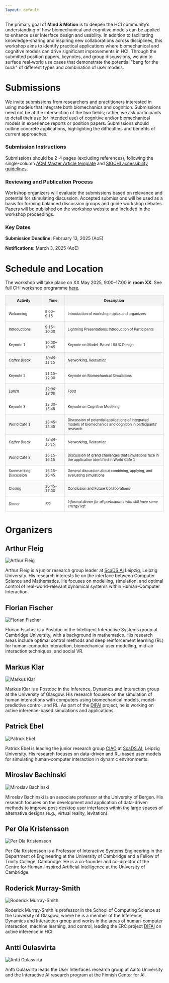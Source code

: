 ```yaml
---
layout: default
---
```


The primary goal of **Mind & Motion** is to deepen the HCI community’s understanding of how biomechanical and cognitive models can be applied to enhance user interface design and usability. In addition to facilitating knowledge-sharing and inspiring new collaborations across disciplines, this workshop aims to identify practical applications where biomechanical and cognitive models can drive significant improvements in HCI.
Through the submitted position papers, keynotes, and group discussions, we aim to surface real-world use cases that demonstrate the potential "bang for the buck" of different types and combination of user models.

# Submissions

We invite submissions from researchers and practitioners interested in using models that integrate both biomechanics and cognition. Submissions need not be at the intersection of the two fields; rather, we ask participants to detail their use (or intended use) of cognitive and/or biomechanical models in experience reports or position papers. Submissions should outline concrete applications, highlighting the difficulties and benefits of current approaches.


### Submission Instructions

Submissions should be 2-4 pages (excluding references), following the single-column [ACM Master Article template](https://www.acm.org/publications/proceedings-template) and [SIGCHI accessibility guidelines](https://sigchi.org/resources/guides-for-authors/accessibility/).

### Reviewing and Publication Process

Workshop organizers will evaluate the submissions based on relevance and potential for stimulating discussion. Accepted submissions will be used as a basis for forming balanced discussion groups and guide workshop debates. Papers will be published on the workshop website and included in the workshop proceedings.

### Key Dates

**Submission Deadline:** February 13, 2025 (AoE)

**Notifications:** March 3, 2025 (AoE)

# Schedule and Location
The workshop will take place on XX May 2025, 9:00–17:00 in **room XX**. See full CHI workshop programme [here](https://chi2025.acm.org/for-authors/workshops/).


<style>
  table {
    width: 100%;
    border-collapse: collapse;
    font-size: 0.8em; /* Reduces font size slightly */
  }

  th, td {
    padding: 10px;
    border: 1px solid #ddd;
  }

  th {
    background-color: #f2f2f2;
  }

  tbody tr:nth-child(even) {
    background-color: #f9f9f9; /* Light gray background for even rows */
  }

  tbody tr:nth-child(odd) {
    background-color: #ffffff; /* White background for odd rows */
  }

  .break {
    font-style: italic; /* Italicizes break rows */
  }
</style>

<table>
  <thead>
    <tr>
      <th>Activity</th>
      <th>Time</th>
      <th>Description</th>
    </tr>
  </thead>
  <tbody>
    <tr>
      <td>Welcoming </td>
      <td>9:00–9:15 </td>
      <td>Introduction of workshop topics and organizers</td>
    </tr>
    <tr>
      <td>Introductions</td>
      <td>9:15–10:00</td>
      <td>Lightning Presentations: Introduction of Participants</td>
    </tr>
    <tr>
      <td>Keynote 1</td>
      <td>10:00–10:45</td>
      <td>Keynote on Model-Based UI/UX Design</td>
    </tr>
    <tr class="break">
      <td>Coffee Break</td>
      <td>10:45–11:15</td>
      <td>Networking, Relaxation</td>
    </tr>
    <tr>
      <td>Keynote 2</td>
      <td>11:15–12:00</td>
      <td>Keynote on Biomechanical Simulations</td>
    </tr>
    <tr class="break">
      <td>Lunch</td>
      <td>12:00–13:00</td>
      <td>Food</td>
    </tr>
    <tr>
      <td>Keynote 3</td>
      <td>13:00–13:45</td>
      <td>Keynote on Cognitive Modeling</td>
    </tr>
    <tr>
      <td>World Café 1</td>
      <td>13:45–14:45</td>
      <td>Discussion of potential applications of integrated models of biomechanics and cognition in participants' research</td>
    </tr>
    <tr class="break">
      <td>Coffee Break</td>
      <td>14:45–15:15</td>
      <td>Networking, Relaxation</td>
    </tr>
    <tr>
      <td>World Café 2</td>
      <td>15:15–16:15</td>
      <td>Discussion of grand challenges that simulations face in the application identified in World Café 1</td>
    </tr>
    <tr>
      <td>Summarizing Discussion</td>
      <td>16:15–16:45</td>
      <td>General discussion about combining, applying, and evaluating simulations</td>
    </tr>
    <tr>
      <td>Closing</td>
      <td>16:45–17:00</td>
      <td>Conclusion and Future Collaborations</td>
    </tr>
    <tr class="break">
      <td>Dinner</td>
      <td>???</td>
      <td>Informal dinner for all participants who still have some energy left</td>
    </tr>
  </tbody>
</table>


# Organizers

## Arthur Fleig

<div class="organiser-photo">
   <img src="{{ site.url }}{{ site.baseurl }}/assets/arthur-fleig.png" alt="Arthur Fleig">
</div>

Arthur Fleig is a junior research group leader at <a href="https://scads.ai">ScaDS.AI</a> Leipzig, Leipzig University. His research interests lie on the interface between Computer Science and Mathematics. He focuses on modelling, simulation, and optimal control of real-world-relevant dynamical systems within Human-Computer Interaction.

<div style="clear: both;"></div>

## Florian Fischer

<div class="organiser-photo">
   <img src="{{ site.url }}{{ site.baseurl }}/assets/florian-fischer.jpg" alt="Florian Fischer">
</div>

Florian Fischer is a Postdoc in the Intelligent Interactive Systems group at Cambridge University, with a background in mathematics. His research areas include optimal control methods and deep reinforcement learning (RL) for human-computer interaction, biomechanical user modelling, mid-air interaction techniques, and social VR.

<div style="clear: both;"></div>

## Markus Klar

<div class="organiser-photo">
   <img src="{{ site.url }}{{ site.baseurl }}/assets/markus-klar.jpg" alt="Markus Klar">
</div>

Markus Klar is a Postdoc in the Inference, Dynamics and Interaction group at the University of Glasgow. His research focuses on the simulation of human interactions with computers using biomechanical models, model-predictive control, and RL. As part of the [DIFAI](https://difai-project.org/}{DIFAI) project, he is working on active inference-based simulations and applications.

<div style="clear: both;"></div>

## Patrick Ebel

<div class="organiser-photo">
   <img src="{{ site.url }}{{ site.baseurl }}/assets/patrick-ebel.png" alt="Patrick Ebel">
</div>

Patrick Ebel is leading the junior research group [CIAO](https://ciao-group.github.io) at [ScaDS.AI](https://scads.ai), Leipzig University. His research focuses on data-driven and RL-based user models for simulating human-computer interaction in dynamic environments.

<div style="clear: both;"></div>

## Miroslav Bachinski

<div class="organiser-photo">
   <img src="{{ site.url }}{{ site.baseurl }}/assets/miroslav-bachinski.jpg" alt="Miroslav Bachinski">
</div>

Miroslav Bachinski is an associate professor at the University of Bergen. His research focuses on the development and application of data-driven methods to improve post-desktop user interfaces within the large spaces of alternative designs (e.g., virtual reality, levitation).

<div style="clear: both;"></div>

## Per Ola Kristensson

<div class="organiser-photo">
   <img src="{{ site.url }}{{ site.baseurl }}/assets/per-ola-kristensson.png" alt="Per Ola Kristensson">
</div>

Per Ola Kristensson is a Professor of Interactive Systems Engineering in the Department of Engineering at the University of Cambridge and a Fellow of Trinity College, Cambridge. He is a co-founder and co-director of the Centre for Human-Inspired Artificial Intelligence at the University of Cambridge.

<div style="clear: both;"></div>

## Roderick Murray-Smith

<div class="organiser-photo">
   <img src="{{ site.url }}{{ site.baseurl }}/assets/roderick-murray-smith.png" alt="Roderick Murray-Smith">
</div>

Roderick Murray-Smith is  professor in the School of Computing Science at the University of Glasgow, where he is a member of the Inference, Dynamics and Interaction group and works in the areas of human-computer interaction, machine learning, and control, leading the ERC project [DIFAI](https://difai-project.org/}{DIFAI) on active inference in HCI.

<div style="clear: both;"></div>


## Antti Oulasvirta

<div class="organiser-photo">
   <img src="{{ site.url }}{{ site.baseurl }}/assets/antti-oulasvirta.png" alt="Antti Oulasvirta">
</div>

Antti Oulasvirta leads the User Interfaces research group at Aalto University and the Interactive AI research program at the Finnish Center for AI.

<div style="clear: both;"></div>